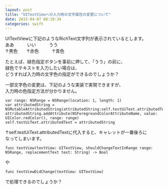 ```yaml
---
layout: post
title: "UITextViewへの入力時の文字属性の変更について"
date: 2015-04-07 08:19:34
categories: swift
---
```

<p>UITextViewに下記のようなRichText文字列が表示されているとします。<br>
ああ　　　いい　　　うう<br>
↑黒色　　↑赤色　　　↑青色</p>

<p>たとえば、緑色指定ボタンを事前に押して、「うう」の前に、<br>
緑色でテキストを入力したい場合は、<br>
どうすれば入力時の文字色の指定ができるのでしょうか？</p>

<p>一部文字色の変更は、下記のような実装で実現できますが、<br>
入力時の色指定方法が分かりません。</p>

<pre><code>var range: NSRange = NSRange(location: 1, length: 1)
var attributedString =     NSMutableAttributedString(attributedString:self.testUiText.attributedText)
attributedString.addAttribute(NSForegroundColorAttributeName, value: UIColor.redColor(), range: range)
self.testUiText.attributedText = attributedString
</code></pre>

<p>↑self.testUiText.attributedTextに代入すると、キャレットが一番後ろに<br>
なってしまいます。</p>

<pre><code>func textView(textView: UITextView, shouldChangeTextInRange range: NSRange, replacementText text: String) -&gt; Bool
</code></pre>

<p>や</p>

<pre><code>func textViewDidChange(textView: UITextView)
</code></pre>

<p>で処理できるのでしょうか？</p>

